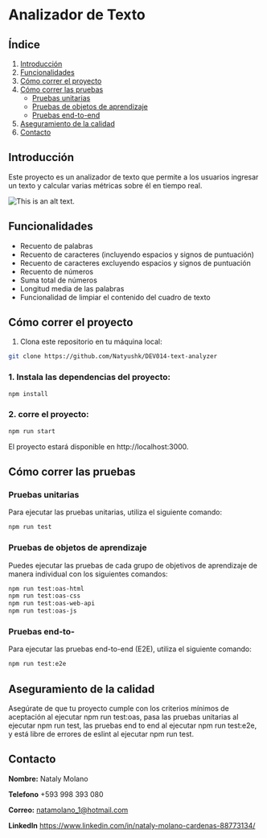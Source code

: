 # Analizador de Texto

## Índice

1. [Introducción](#introducción)
2. [Funcionalidades](#funcionalidades)
3. [Cómo correr el proyecto](#cómo-correr-el-proyecto)
4. [Cómo correr las pruebas](#cómo-correr-las-pruebas)
    - [Pruebas unitarias](#pruebas-unitarias)
    - [Pruebas de objetos de aprendizaje](#pruebas-de-objetos-de-aprendizaje)
    - [Pruebas end-to-end](#pruebas-end-to-end)
5. [Aseguramiento de la calidad](#aseguramiento-de-la-calidad)
6. [Contacto](#Contacto)

## Introducción

Este proyecto es un analizador de texto que permite a los usuarios ingresar un texto y calcular varias métricas sobre él en tiempo real.

![This is an alt text.](https://blogs.iadb.org/conocimiento-abierto/wp-content/uploads/sites/10/2018/09/banner-smartreader-herramienta-de-analisis-de-texto.png "This is a sample image.")

## Funcionalidades

- Recuento de palabras
- Recuento de caracteres (incluyendo espacios y signos de puntuación)
- Recuento de caracteres excluyendo espacios y signos de puntuación
- Recuento de números
- Suma total de números
- Longitud media de las palabras
- Funcionalidad de limpiar el contenido del cuadro de texto

## Cómo correr el proyecto

1. Clona este repositorio en tu máquina local:

```bash
git clone https://github.com/Natyushk/DEV014-text-analyzer
```

### 1. Instala las dependencias del proyecto:
```bash
npm install
```

### 2. corre el proyecto:
```bash
npm run start
```
El proyecto estará disponible en http://localhost:3000.

## Cómo correr las pruebas
### Pruebas unitarias
Para ejecutar las pruebas unitarias, utiliza el siguiente comando:
```bash
npm run test
```
### Pruebas de objetos de aprendizaje
Puedes ejecutar las pruebas de cada grupo de objetivos de aprendizaje de manera individual con los siguientes comandos:
```bash
npm run test:oas-html
npm run test:oas-css
npm run test:oas-web-api
npm run test:oas-js
```
### Pruebas end-to-
Para ejecutar las pruebas end-to-end (E2E), utiliza el siguiente comando:
```bash
npm run test:e2e
```
## Aseguramiento de la calidad
Asegúrate de que tu proyecto cumple con los criterios mínimos de aceptación al ejecutar npm run test:oas, pasa las pruebas unitarias al ejecutar npm run test, las pruebas end to end al ejecutar npm run test:e2e, y está libre de errores de eslint al ejecutar npm run test.

## Contacto
**Nombre:** Nataly Molano

**Telefono** +593 998 393 080

**Correo:** natamolano_1@hotmail.com

**LinkedIn** https://www.linkedin.com/in/nataly-molano-cardenas-88773134/

